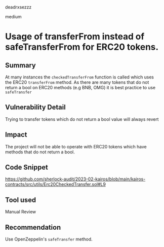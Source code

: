deadrxsezzz

medium

# Usage of transferFrom instead of safeTransferFrom for ERC20 tokens.

## Summary
At many instances the `checkedTransferFrom` function is called which uses the ERC20 `transferFrom` method. As there are many tokens that do not return a bool on ERC20 methods (e.g BNB, OMG) it is best practice to use `safeTransfer`

## Vulnerability Detail
Trying to transfer tokens which do not return a bool value will always revert

## Impact
The project will not be able to operate with ERC20 tokens which have methods that do not return a bool.

## Code Snippet
https://github.com/sherlock-audit/2023-02-kairos/blob/main/kairos-contracts/src/utils/Erc20CheckedTransfer.sol#L9

## Tool used

Manual Review

## Recommendation
Use OpenZeppelin's  `safeTransfer` method.
